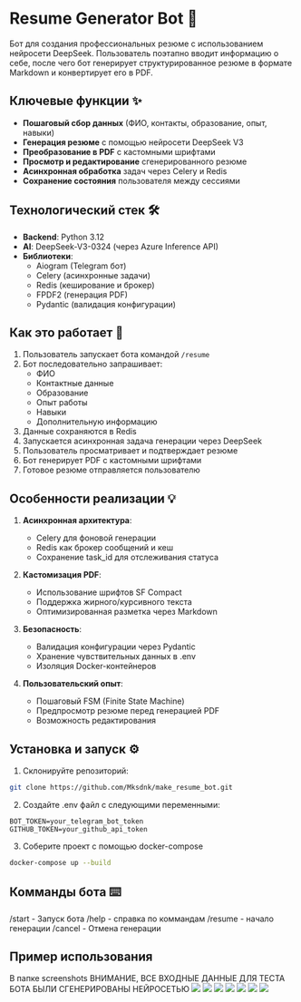 # Resume Generator Bot 🤖

Бот для создания профессиональных резюме с использованием нейросети DeepSeek. Пользователь поэтапно вводит информацию о себе, после чего бот генерирует структурированное резюме в формате Markdown и конвертирует его в PDF.

## Ключевые функции ✨

- **Пошаговый сбор данных** (ФИО, контакты, образование, опыт, навыки)
- **Генерация резюме** с помощью нейросети DeepSeek V3
- **Преобразование в PDF** с кастомными шрифтами
- **Просмотр и редактирование** сгенерированного резюме
- **Асинхронная обработка** задач через Celery и Redis
- **Сохранение состояния** пользователя между сессиями

## Технологический стек 🛠️

- **Backend**: Python 3.12
- **AI**: DeepSeek-V3-0324 (через Azure Inference API)
- **Библиотеки**: 
  - Aiogram (Telegram бот)
  - Celery (асинхронные задачи)
  - Redis (кеширование и брокер)
  - FPDF2 (генерация PDF)
  - Pydantic (валидация конфигурации)

## Как это работает 🚀

1. Пользователь запускает бота командой `/resume`
2. Бот последовательно запрашивает:
   - ФИО
   - Контактные данные
   - Образование
   - Опыт работы
   - Навыки
   - Дополнительную информацию
3. Данные сохраняются в Redis
4. Запускается асинхронная задача генерации через DeepSeek
5. Пользователь просматривает и подтверждает резюме
6. Бот генерирует PDF с кастомными шрифтами
7. Готовое резюме отправляется пользователю

## Особенности реализации 💡

1. **Асинхронная архитектура**:
   - Celery для фоновой генерации
   - Redis как брокер сообщений и кеш
   - Сохранение task_id для отслеживания статуса

2. **Кастомизация PDF**:
   - Использование шрифтов SF Compact
   - Поддержка жирного/курсивного текста
   - Оптимизированная разметка через Markdown

3. **Безопасность**:
   - Валидация конфигурации через Pydantic
   - Хранение чувствительных данных в .env
   - Изоляция Docker-контейнеров

4. **Пользовательский опыт**:
   - Пошаговый FSM (Finite State Machine)
   - Предпросмотр резюме перед генерацией PDF
   - Возможность редактирования

## Установка и запуск ⚙️

1. Склонируйте репозиторий:
```bash
git clone https://github.com/Mksdnk/make_resume_bot.git
```
2. Создайте .env файл с следующими переменными:
```.env
BOT_TOKEN=your_telegram_bot_token
GITHUB_TOKEN=your_github_api_token
```
3. Соберите проект с помощью docker-compose
```bash
docker-compose up --build
```

## Комманды бота ⌨️
/start - Запуск бота
/help - справка по коммандам
/resume - начало генерации
/cancel - Отмена генерации

## Пример использования 
В папке screenshots
ВНИМАНИЕ, ВСЕ ВХОДНЫЕ ДАННЫЕ ДЛЯ ТЕСТА БОТА БЫЛИ СГЕНЕРИРОВАНЫ НЕЙРОСЕТЬЮ
![](https://raw.githubusercontent.com/Mksdnk/make_resume_bot/main/screenshots/screenshot1.png)
![](https://raw.githubusercontent.com/Mksdnk/make_resume_bot/main/screenshots/screenshot2.png)
![](https://raw.githubusercontent.com/Mksdnk/make_resume_bot/main/screenshots/screenshot3.png)
![](https://raw.githubusercontent.com/Mksdnk/make_resume_bot/main/screenshots/screenshot4.png)
![](https://raw.githubusercontent.com/Mksdnk/make_resume_bot/main/screenshots/screenshot5.png)
![](https://raw.githubusercontent.com/Mksdnk/make_resume_bot/main/screenshots/screenshot6.png)
![](https://raw.githubusercontent.com/Mksdnk/make_resume_bot/main/screenshots/screenshot7.png)
